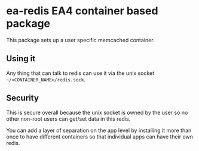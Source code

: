 # ea-redis EA4 container based package

This package sets up a user specific memcached container.

## Using it

Any thing that can talk to redis can use it via the unix socket `~/<CONTAINER_NAME>/redis.sock`.

## Security

This is secure overall because the unix socket is owned by the user so no other non-root users can get/set data in this redis.

You can add a layer of separation on the app level by installing it more than once to have different containers so that individual apps can have their own redis.
